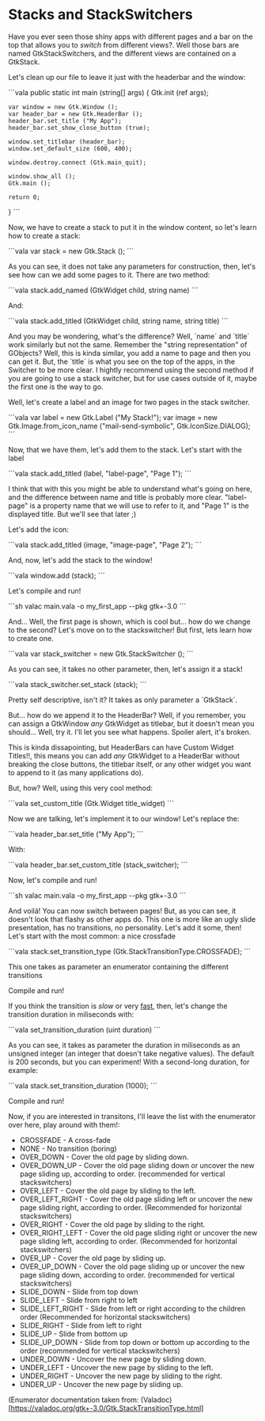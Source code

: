 # Stacks and StackSwitchers

Have you ever seen those shiny apps with different pages and a bar on the top that allows you to *switch* from different views?. Well those bars are named GtkStackSwitchers, and the different views are contained on a GtkStack.

Let's clean up our file to leave it just with the headerbar and the window:

´´´vala
public static int main (string[] args) {
    Gtk.init (ref args);

    var window = new Gtk.Window ();
    var header_bar = new Gtk.HeaderBar ();
    header_bar.set_title ("My App");
    header_bar.set_show_close_button (true);

    window.set_titlebar (header_bar);
    window.set_default_size (600, 400);

    window.destroy.connect (Gtk.main_quit);

    window.show_all ();
    Gtk.main ();

    return 0;
}
´´´

Now, we have to create a stack to put it in the window content, so let's learn how to create a stack:

´´´vala
var stack = new Gtk.Stack ();
´´´

As you can see, it does not take any parameters for construction, then, let's see how can we add some pages to it. There are two method:

´´´vala
stack.add_named (GtkWidget child, string name)
´´´

And:

´´´vala
stack.add_titled (GtkWidget child, string name, string title)
´´´

And you may be wondering, what's the difference? Well, ´name´ and ´title´ work similarly but not the same. Remember the "string representation" of GObjects? Well, this is kinda similar, you add a name to page and then you can get it. But, the ´title´ is what you see on the top of the apps, in the Switcher to be more clear. I hightly recommend using the second method if you are going to use a stack switcher, but for use cases outside of it, maybe the first one is the way to go.

Well, let's create a label and an image for two pages in the stack switcher.

´´´vala
var label = new Gtk.Label ("My Stack!");
var image = new Gtk.Image.from_icon_name ("mail-send-symbolic", Gtk.IconSize.DIALOG);
´´´

Now, that we have them, let's add them to the stack. Let's start with the label

´´´vala
stack.add_titled (label, "label-page", "Page 1");
´´´

I think that with this you might be able to understand what's going on here, and the difference between name and title is probably more clear. "label-page" is a property name that we will use to refer to it, and "Page 1" is the displayed title. But we'll see that later ;)

Let's add the icon:

´´´vala
stack.add_titled (image, "image-page", "Page 2");
´´´

And, now, let's add the stack to the window!

´´´vala
window.add (stack);
´´´

Let's compile and run!

´´´sh
valac main.vala -o my_first_app --pkg gtk+-3.0
´´´

And... Well, the first page is shown, which is cool but... how do we change to the second? Let's move on to the stackswitcher! But first, lets learn how to create one.

´´´vala
var stack_switcher = new Gtk.StackSwitcher ();
´´´

As you can see, it takes no other parameter, then, let's assign it a stack!

´´´vala
stack_switcher.set_stack (stack);
´´´

Pretty self descriptive, isn't it? It takes as only parameter a ´GtkStack´.

But... how do we append it to the HeaderBar? Well, if you remember, you can assign a GtkWindow *any* GtkWidget as titlebar, but it doesn't mean you should... Well, try it. I'll let you see what happens. Spoiler alert, it's broken.

This is kinda dissapointing, but HeaderBars can have Custom Widget Titles!!, this means you can add *any* GtkWidget to a HeaderBar without breaking the close buttons, the titlebar itself, or any other widget you want to append to it (as many applications do).

But, how? Well, using this very cool method:

´´´vala
set_custom_title (Gtk.Widget title_widget)
´´´

Now we are talking, let's implement it to our window! Let's replace the:

´´´vala
header_bar.set_title ("My App");
´´´

With:

´´´vala
header_bar.set_custom_title (stack_switcher);
´´´

Now, let's compile and run!

´´´sh
valac main.vala -o my_first_app --pkg gtk+-3.0
´´´

And voilá! You can now switch between pages! But, as you can see, it doesn't look that flashy as other apps do. This one is more like an ugly slide presentation, has no transitions, no personality. Let's add it some, then! Let's start with the most common: a nice crossfade

´´´vala
stack.set_transition_type (Gtk.StackTransitionType.CROSSFADE);
´´´

This one takes as parameter an enumerator containing the different transitions

Compile and run!

If you think the transition is *slow* or very <u>fast</u>, then, let's change the transition duration in miliseconds with:

´´´vala
set_transition_duration (uint duration)
´´´

As you can see, it takes as parameter the duration in miliseconds as an unsigned integer (an integer that doesn't take negative values). The default is 200 seconds, but you can experiment! With a second-long duration, for example:

´´´vala
stack.set_transition_duration (1000);
´´´

Compile and run!

Now, if you are interested in transitons, I'll leave the list with the enumerator over here, play around with them!:

* CROSSFADE - A cross-fade
* NONE - No transition (boring)
* OVER_DOWN - Cover the old page by sliding down.
* OVER_DOWN_UP - Cover the old page sliding down or uncover the new page sliding up, according to order. (recommended for vertical stackswitchers)
* OVER_LEFT - Cover the old page by sliding to the left.
* OVER_LEFT_RIGHT - Cover the old page sliding left or uncover the new page sliding right, according to order. (Recommended for horizontal stackswitchers)
* OVER_RIGHT - Cover the old page by sliding to the right.
* OVER_RIGHT_LEFT - Cover the old page sliding right or uncover the new page sliding left, according to order. (Recommended for horizontal stackswitchers)
* OVER_UP - Cover the old page by sliding up.
* OVER_UP_DOWN - Cover the old page sliding up or uncover the new page sliding down, according to order. (recommended for vertical stackswitchers)
* SLIDE_DOWN - Slide from top down
* SLIDE_LEFT - Slide from right to left
* SLIDE_LEFT_RIGHT - Slide from left or right according to the children order (Recommended for horizontal stackswitchers)
* SLIDE_RIGHT - Slide from left to right
* SLIDE_UP - Slide from bottom up
* SLIDE_UP_DOWN - Slide from top down or bottom up according to the order (recommended for vertical stackswitchers)
* UNDER_DOWN - Uncover the new page by sliding down.
* UNDER_LEFT - Uncover the new page by sliding to the left.
* UNDER_RIGHT - Uncover the new page by sliding to the right.
* UNDER_UP - Uncover the new page by sliding up.

(Enumerator documentation taken from: (Valadoc)[https://valadoc.org/gtk+-3.0/Gtk.StackTransitionType.html]
